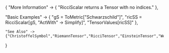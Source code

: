 {
  "More Information" -> {
   "RicciScalar returns a Tensor with no indices."
  },

  "Basic Examples" -> {
    "gS = ToMetric[\"Schwarzschild\"]",
    "ricSS = RicciScalar[gS, \"ActWith\" -> Simplify]",
    "TensorValues[ricSS]"
    },

    "See Also" ->
    {"ChristoffelSymbol","RiemannTensor","RicciTensor","EinsteinTensor","WeylTensor","KretschmannScalar"}

}
